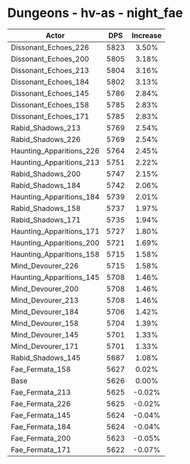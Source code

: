 # Dungeons - hv-as - night_fae
| Actor | DPS | Increase |
|---|:---:|:---:|
|Dissonant_Echoes_226|5823|3.50%|
|Dissonant_Echoes_200|5805|3.18%|
|Dissonant_Echoes_213|5804|3.16%|
|Dissonant_Echoes_184|5802|3.13%|
|Dissonant_Echoes_145|5786|2.84%|
|Dissonant_Echoes_158|5785|2.83%|
|Dissonant_Echoes_171|5785|2.83%|
|Rabid_Shadows_213|5769|2.54%|
|Rabid_Shadows_226|5769|2.54%|
|Haunting_Apparitions_226|5764|2.45%|
|Haunting_Apparitions_213|5751|2.22%|
|Rabid_Shadows_200|5747|2.15%|
|Rabid_Shadows_184|5742|2.06%|
|Haunting_Apparitions_184|5739|2.01%|
|Rabid_Shadows_158|5737|1.97%|
|Rabid_Shadows_171|5735|1.94%|
|Haunting_Apparitions_171|5727|1.80%|
|Haunting_Apparitions_200|5721|1.69%|
|Haunting_Apparitions_158|5715|1.58%|
|Mind_Devourer_226|5715|1.58%|
|Haunting_Apparitions_145|5708|1.46%|
|Mind_Devourer_200|5708|1.46%|
|Mind_Devourer_213|5708|1.46%|
|Mind_Devourer_184|5706|1.42%|
|Mind_Devourer_158|5704|1.39%|
|Mind_Devourer_145|5701|1.33%|
|Mind_Devourer_171|5701|1.33%|
|Rabid_Shadows_145|5687|1.08%|
|Fae_Fermata_158|5627|0.02%|
|Base|5626|0.00%|
|Fae_Fermata_213|5625|-0.02%|
|Fae_Fermata_226|5625|-0.02%|
|Fae_Fermata_145|5624|-0.04%|
|Fae_Fermata_184|5624|-0.04%|
|Fae_Fermata_200|5623|-0.05%|
|Fae_Fermata_171|5622|-0.07%|
